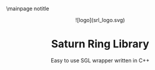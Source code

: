 \mainpage notitle
<CENTER>![logo](srl_logo.svg)</CENTER>
<CENTER><H1>Saturn Ring Library</H1></CENTER>
<CENTER>Easy to use SGL wrapper written in C++</CENTER>